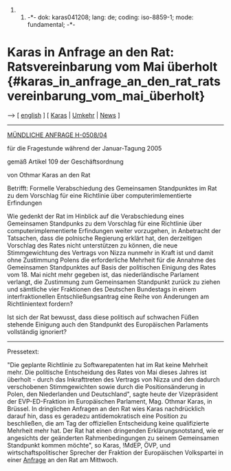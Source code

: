 1.  1.  -\*- dok: karas041208; lang: de; coding: iso-8859-1; mode:
        fundamental; -\*-

# Karas in Anfrage an den Rat: Ratsvereinbarung vom Mai überholt {#karas_in_anfrage_an_den_rat_ratsvereinbarung_vom_mai_überholt}

\--\> \[ [ english](Karas041208En "wikilink") \] \[ [
Karas](OthmarKarasDe "wikilink") \| [ Umkehr](ConsRevers04De "wikilink")
\| [ News](SwpatcninoEn "wikilink") \]

------------------------------------------------------------------------

[MÜNDLICHE ANFRAGE
H-0508/04](http://www2.europarl.eu.int/omk/OM-Europarl?PROG=QT&L=DE&PUBREF=-//EP//TEXT+QT+H-2004-0508+0+DOC+XML+V0//DE "wikilink")

für die Fragestunde während der Januar-Tagung 2005

gemäß Artikel 109 der Geschäftsordnung

von Othmar Karas an den Rat

Betrifft: Formelle Verabschiedung des Gemeinsamen Standpunktes im Rat zu
dem Vorschlag für eine Richtlinie über computerimlementierte Erfindungen

Wie gedenkt der Rat im Hinblick auf die Verabschiedung eines Gemeinsamen
Standpunks zu dem Vorschlag für eine Richtlinie über
computerimplementierte Erfindungen weiter vorzugehen, in Anbetracht der
Tatsachen, dass die polnische Regierung erklärt hat, den derzeitigen
Vorschlag des Rates nicht unterstützen zu können, die neue
Stimmgewichtung des Vertrags von Nizza nunmehr in Kraft ist und damit
ohne Zustimmung Polens die erforderliche Mehrheit für die Annahme des
Gemeinsamen Standpunktes auf Basis der politischen Einigung des Rates
vom 18. Mai nicht mehr gegeben ist, das niederländische Parlament
verlangt, die Zustimmung zum Gemeinsamen Standpunkt zurück zu ziehen und
sämtliche vier Fraktionen des Deutschen Bundestags in einem
interfraktionellen Entschließungsantrag eine Reihe von Änderungen am
Richtlinientext fordern?

Ist sich der Rat bewusst, dass diese politisch auf schwachen Füßen
stehende Einigung auch den Standpunkt des Europäischen Parlaments
vollständig ignoriert?

------------------------------------------------------------------------

Pressetext:

\"Die geplante Richtlinie zu Softwarepatenten hat im Rat keine Mehrheit
mehr. Die politische Entscheidung des Rates von Mai dieses Jahres ist
überholt - durch das Inkrafttreten des Vertrags von Nizza und den
dadurch verschobenen Stimmgewichten sowie durch die Positionsänderung in
Polen, den Niederlanden und Deutschland\", sagte heute der Vizepräsident
der EVP-ED-Fraktion im Europäischen Parlament, Mag. Othmar Karas, in
Brüssel. In dringlichen Anfragen an den Rat wies Karas nachdrücklich
darauf hin, dass es geradezu antidemokratisch eine Position zu
beschließen, die am Tag der offiziellen Entscheidung keine qualifizierte
Mehrheit mehr hat. Der Rat hat einen dringenden Erklärungsnotstand, wie
er angesichts der geänderten Rahmenbedingungen zu seinem Gemeinsamen
Standpunkt kommen möchte\", so Karas, !MdEP, ÖVP, und
wirtschaftspolitischer Sprecher der Fraktion der Europäischen
Volkspartei in einer
[Anfrage](http://www.othmar-karas.at/ok.php?ok=new_presse_zeigen.php&id=226 "wikilink")
an den Rat am Mittwoch.
